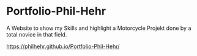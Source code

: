 # Portfolio-Phil-Hehr
A Website to show my Skills and highlight a Motorcycle Projekt done by a total novice in that field. 

https://philhehr.github.io/Portfolio-Phil-Hehr/
